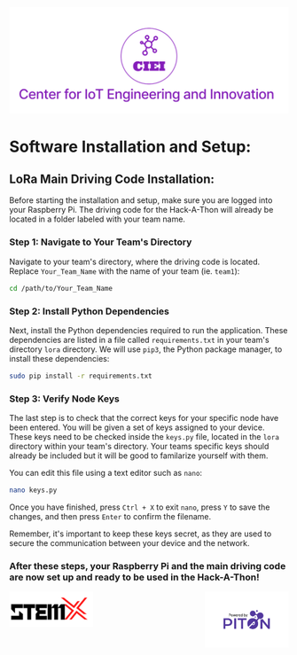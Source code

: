 ![CIEI](../images/ciei.jpg)
# Software Installation and Setup:

## LoRa Main Driving Code Installation:

Before starting the installation and setup, make sure you are logged into your Raspberry Pi. The driving code for the Hack-A-Thon will already be located in a folder labeled with your team name.

### Step 1: Navigate to Your Team's Directory

Navigate to your team's directory, where the driving code is located. Replace `Your_Team_Name` with the name of your team (ie. `team1`):

```bash
cd /path/to/Your_Team_Name
```

### Step 2: Install Python Dependencies

Next, install the Python dependencies required to run the application. These dependencies are listed in a file called `requirements.txt` in your team's directory `lora` directory. We will use `pip3`, the Python package manager, to install these dependencies:

```bash
sudo pip install -r requirements.txt
```

### Step 3: Verify Node Keys

The last step is to check that the correct keys for your specific node have been entered. You will be given a set of keys assigned to your device. These keys need to be checked inside the `keys.py` file, located in the `lora` directory within your team's directory. Your teams specific keys should already be included but it will be good to familarize yourself with them.

You can edit this file using a text editor such as `nano`:

```bash
nano keys.py
```

Once you have finished, press `Ctrl + X` to exit `nano`, press `Y` to save the changes, and then press `Enter` to confirm the filename.

Remember, it's important to keep these keys secret, as they are used to secure the communication between your device and the network.

### After these steps, your Raspberry Pi and the main driving code are now set up and ready to be used in the Hack-A-Thon!


<div style="display: flex; justify-content: space-between;">
  <img src="../images/stemx.png" width="30%" height="10%" />
  <img src="../images/PoweredByPITON.png" width="30%" height="10%"/> 
</div>

